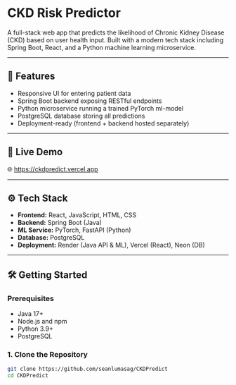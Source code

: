 # CKD Risk Predictor

A full-stack web app that predicts the likelihood of Chronic Kidney Disease (CKD) based on user health input. Built with a modern tech stack including Spring Boot, React, and a Python machine learning microservice.

---

## 🧠 Features

- Responsive UI for entering patient data
- Spring Boot backend exposing RESTful endpoints
- Python microservice running a trained PyTorch ml-model
- PostgreSQL database storing all predictions
- Deployment-ready (frontend + backend hosted separately)

---

## 🚀 Live Demo

🌐 https://ckdpredict.vercel.app

---

## ⚙️ Tech Stack

- **Frontend:** React, JavaScript, HTML, CSS  
- **Backend:** Spring Boot (Java)  
- **ML Service:** PyTorch, FastAPI (Python)
- **Database:** PostgreSQL  
- **Deployment:** Render (Java API & ML), Vercel (React), Neon (DB)

---

## 🛠️ Getting Started

### Prerequisites

- Java 17+
- Node.js and npm
- Python 3.9+
- PostgreSQL

### 1. Clone the Repository

```bash
git clone https://github.com/seanlumasag/CKDPredict
cd CKDPredict
